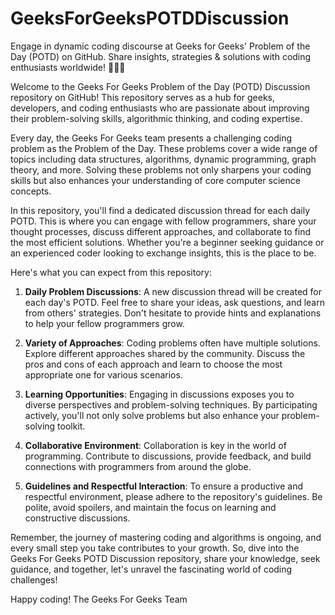# GeeksForGeeksPOTDDiscussion
Engage in dynamic coding discourse at Geeks for Geeks' Problem of the Day (POTD) on GitHub. Share insights, strategies &amp; solutions with coding enthusiasts worldwide! 🚀👩‍💻

Welcome to the Geeks For Geeks Problem of the Day (POTD) Discussion repository on GitHub! This repository serves as a hub for geeks, developers, and coding enthusiasts who are passionate about improving their problem-solving skills, algorithmic thinking, and coding expertise.

Every day, the Geeks For Geeks team presents a challenging coding problem as the Problem of the Day. These problems cover a wide range of topics including data structures, algorithms, dynamic programming, graph theory, and more. Solving these problems not only sharpens your coding skills but also enhances your understanding of core computer science concepts.

In this repository, you'll find a dedicated discussion thread for each daily POTD. This is where you can engage with fellow programmers, share your thought processes, discuss different approaches, and collaborate to find the most efficient solutions. Whether you're a beginner seeking guidance or an experienced coder looking to exchange insights, this is the place to be.

Here's what you can expect from this repository:

1. **Daily Problem Discussions**: A new discussion thread will be created for each day's POTD. Feel free to share your ideas, ask questions, and learn from others' strategies. Don't hesitate to provide hints and explanations to help your fellow programmers grow.

2. **Variety of Approaches**: Coding problems often have multiple solutions. Explore different approaches shared by the community. Discuss the pros and cons of each approach and learn to choose the most appropriate one for various scenarios.

3. **Learning Opportunities**: Engaging in discussions exposes you to diverse perspectives and problem-solving techniques. By participating actively, you'll not only solve problems but also enhance your problem-solving toolkit.

4. **Collaborative Environment**: Collaboration is key in the world of programming. Contribute to discussions, provide feedback, and build connections with programmers from around the globe.

5. **Guidelines and Respectful Interaction**: To ensure a productive and respectful environment, please adhere to the repository's guidelines. Be polite, avoid spoilers, and maintain the focus on learning and constructive discussions.

Remember, the journey of mastering coding and algorithms is ongoing, and every small step you take contributes to your growth. So, dive into the Geeks For Geeks POTD Discussion repository, share your knowledge, seek guidance, and together, let's unravel the fascinating world of coding challenges!

Happy coding!
The Geeks For Geeks Team
